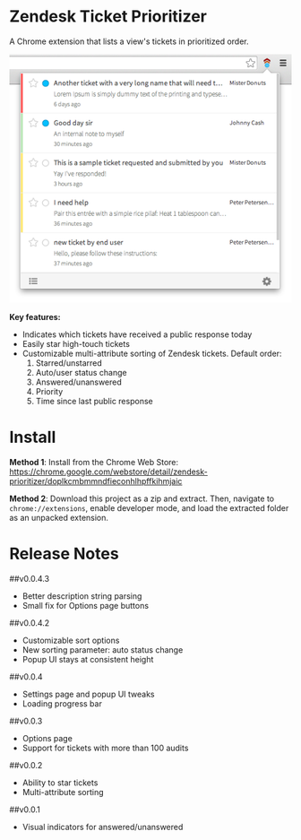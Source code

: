 # Zendesk Ticket Prioritizer

A Chrome extension that lists a view's tickets in prioritized order.

![Popup](/screenshots/0-0-4-2/popup.png)

**Key features:**

* Indicates which tickets have received a public response today
* Easily star high-touch tickets 
* Customizable multi-attribute sorting of Zendesk tickets. Default order:
  1. Starred/unstarred
  2. Auto/user status change
  3. Answered/unanswered
  4. Priority
  5. Time since last public response

# Install

**Method 1**: Install from the Chrome Web Store: https://chrome.google.com/webstore/detail/zendesk-prioritizer/doplkcmbmmndfieconhlhpffkihmjaic

**Method 2**: Download this project as a zip and extract. Then, navigate to `chrome://extensions`, enable developer mode, and load the extracted folder as an unpacked extension.

# Release Notes

##v0.0.4.3
* Better description string parsing
* Small fix for Options page buttons

##v0.0.4.2
* Customizable sort options
* New sorting parameter: auto status change
* Popup UI stays at consistent height

##v0.0.4
* Settings page and popup UI tweaks
* Loading progress bar

##v0.0.3
* Options page
* Support for tickets with more than 100 audits

##v0.0.2
* Ability to star tickets
* Multi-attribute sorting

##v0.0.1
* Visual indicators for answered/unanswered
